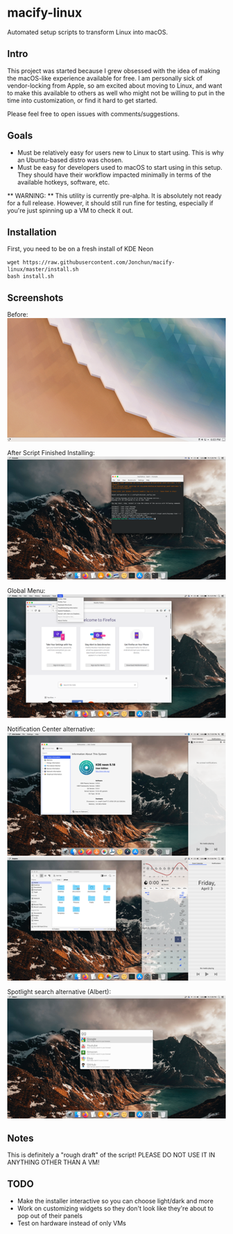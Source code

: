 # macify-linux
Automated setup scripts to transform Linux into macOS.

## Intro
This project was started because I grew obsessed with the idea of making the macOS-like experience available for free. I am personally sick of vendor-locking from Apple, so am excited about moving to Linux, and want to make this available to others as well who might not be willing to put in the time into customization, or find it hard to get started.

Please feel free to open issues with comments/suggestions.

## Goals
- Must be relatively easy for users new to Linux to start using. This is why an Ubuntu-based distro was chosen.
- Must be easy for developers used to macOS to start using in this setup. They should have their workflow impacted minimally in terms of the available hotkeys, software, etc.

** WARNING: ** This utility is currently pre-alpha. It is absolutely not ready for a full release. However, it should still run fine for testing, especially if you're just spinning up a VM to check it out.

## Installation
First, you need to be on a fresh install of KDE Neon
```
wget https://raw.githubusercontent.com/Jonchun/macify-linux/master/install.sh
bash install.sh
```

## Screenshots
Before:
![macify-linux-1.png](https://raw.githubusercontent.com/Jonchun/macify-linux/master/images/macify-linux-before.png)

After Script Finished Installing:
![macify-linux-1.png](https://raw.githubusercontent.com/Jonchun/macify-linux/master/images/macify-linux-1.png)

Global Menu:
![macify-linux-2.png](https://raw.githubusercontent.com/Jonchun/macify-linux/master/images/macify-linux-2.png)

Notification Center alternative:
![macify-linux-3.png](https://raw.githubusercontent.com/Jonchun/macify-linux/master/images/macify-linux-3.png)
![macify-linux-4.png](https://raw.githubusercontent.com/Jonchun/macify-linux/master/images/macify-linux-4.png)

Spotlight search alternative (Albert):
![macify-linux-5.png](https://raw.githubusercontent.com/Jonchun/macify-linux/master/images/macify-linux-5.png)

## Notes
This is definitely a "rough draft" of the script! PLEASE DO NOT USE IT IN ANYTHING OTHER THAN A VM!

## TODO
- Make the installer interactive so you can choose light/dark and more
- Work on customizing widgets so they don't look like they're about to pop out of their panels
- Test on hardware instead of only VMs